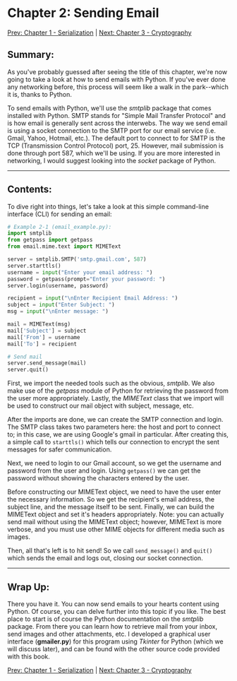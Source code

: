 # Chapter 2: Sending Email

[Prev: Chapter 1 - Serialization](./chapter01.md) | [Next: Chapter 3 - Cryptography](./chapter03.md)

## Summary:

As you've probably guessed after seeing the title of this chapter, we're now going to take a look at how to send emails with Python. If you've ever done any networking before, this process will seem like a walk in the park--which it is, thanks to Python.

To send emails with Python, we'll use the *smtplib* package that comes installed with Python. SMTP stands for "Simple Mail Transfer Protocol" and is how email is generally sent across the interwebs. The way we send email is using a socket connection to the SMTP port for our email service (i.e. Gmail, Yahoo, Hotmail, etc.). The default port to connect to for SMTP is the TCP (Transmission Control Protocol) port, 25. However, mail submission is done through port 587, which we'll be using. If you are more interested in networking, I would suggest looking into the *socket* package of Python.

---

## Contents:

To dive right into things, let's take a look at this simple command-line interface (CLI) for sending an email:

```python
# Example 2-1 (email_example.py):
import smtplib
from getpass import getpass
from email.mime.text import MIMEText

server = smtplib.SMTP('smtp.gmail.com', 587)
server.starttls()
username = input("Enter your email address: ")
password = getpass(prompt="Enter your password: ")
server.login(username, password)

recipient = input("\nEnter Recipient Email Address: ")
subject = input("Enter Subject: ")
msg = input("\nEnter message: ")

mail = MIMEText(msg)
mail['Subject'] = subject
mail['From'] = username
mail['To'] = recipient

# Send mail
server.send_message(mail)
server.quit()
```

First, we import the needed tools such as the obvious, *smtplib*. We also make use of the *getpass* module of Python for retrieving the password from the user more appropriately. Lastly, the *MIMEText* class that we import will be used to construct our mail object with subject, message, etc.

After the imports are done, we can create the SMTP connection and login. The SMTP class takes two parameters here: the host and port to connect to; in this case, we are using Google's gmail in particular. After creating this, a simple call to `starttls()` which tells our connection to encrypt the sent messages for safer communication.

Next, we need to login to our Gmail account, so we get the username and password from the user and login. Using `getpass()` we can get the password without showing the characters entered by the user.

Before constructing our MIMEText object, we need to have the user enter the necessary information. So we get the recipient's email address, the subject line, and the message itself to be sent. Finally, we can build the MIMEText object and set it's headers appropriately. Note: you can actually send mail without using the MIMEText object; however, MIMEText is more verbose, and you must use other MIME objects for different media such as images.

Then, all that's left is to hit send! So we call `send_message()` and `quit()` which sends the email and logs out, closing our socket connection.

---

## Wrap Up:

There you have it. You can now send emails to your hearts content using Python. Of course, you can delve further into this topic if you like. The best place to start is of course the Python documentation on the *smtplib* package. From there you can learn how to retrieve mail from your inbox, send images and other attachments, etc. I developed a graphical user interface (**gmailer.py**) for this program using *Tkinter* for Python (which we will discuss later), and can be found with the other source code provided with this book.

[Prev: Chapter 1 - Serialization](./chapter01.md) | [Next: Chapter 3 - Cryptography](./chapter03.md)
